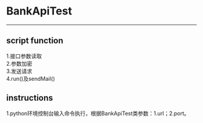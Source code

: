 # BankApiTest
---
## script function
1.接口参数读取  
2.参数加密  
3.发送请求  
4.run()及sendMail()  

## instructions
1.python环境控制台输入命令执行，根据BankApiTest类参数：1.url；2.port。

